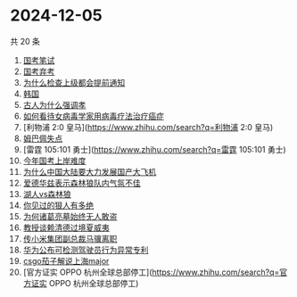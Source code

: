 # 2024-12-05

共 20 条

<!-- BEGIN ZHIHUSEARCH -->
<!-- 最后更新时间 Thu Dec 05 2024 16:16:37 GMT+0800 (China Standard Time) -->
1. [国考笔试](https://www.zhihu.com/search?q=国考笔试)
1. [国考弃考](https://www.zhihu.com/search?q=国考弃考)
1. [为什么检查上级都会提前通知](https://www.zhihu.com/search?q=为什么检查上级都会提前通知)
1. [韩国](https://www.zhihu.com/search?q=韩国)
1. [古人为什么强调孝](https://www.zhihu.com/search?q=古人为什么强调孝)
1. [如何看待女病毒学家用病毒疗法治疗癌症](https://www.zhihu.com/search?q=如何看待女病毒学家用病毒疗法治疗癌症)
1. [利物浦 2:0 皇马](https://www.zhihu.com/search?q=利物浦 2:0 皇马)
1. [姆巴佩失点](https://www.zhihu.com/search?q=姆巴佩失点)
1. [雷霆 105:101 勇士](https://www.zhihu.com/search?q=雷霆 105:101 勇士)
1. [今年国考上岸难度](https://www.zhihu.com/search?q=今年国考上岸难度)
1. [为什么中国大陆要大力发展国产大飞机](https://www.zhihu.com/search?q=为什么中国大陆要大力发展国产大飞机)
1. [爱德华兹表示森林狼队内气氛不佳](https://www.zhihu.com/search?q=爱德华兹表示森林狼队内气氛不佳)
1. [湖人vs森林狼](https://www.zhihu.com/search?q=湖人vs森林狼)
1. [你见过的狠人有多绝](https://www.zhihu.com/search?q=你见过的狠人有多绝)
1. [为何诸葛亮墓始终无人敢盗](https://www.zhihu.com/search?q=为何诸葛亮墓始终无人敢盗)
1. [教授谈赖清德过境夏威夷](https://www.zhihu.com/search?q=教授谈赖清德过境夏威夷)
1. [传小米集团副总裁马骥离职](https://www.zhihu.com/search?q=传小米集团副总裁马骥离职)
1. [华为公布可检测驾驶员行为异常专利](https://www.zhihu.com/search?q=华为公布可检测驾驶员行为异常专利)
1. [csgo茄子解说上海major](https://www.zhihu.com/search?q=csgo茄子解说上海major)
1. [官方证实 OPPO 杭州全球总部停工](https://www.zhihu.com/search?q=官方证实 OPPO 杭州全球总部停工)
<!-- END ZHIHUSEARCH -->
